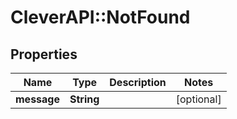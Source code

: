 # CleverAPI::NotFound

## Properties
Name | Type | Description | Notes
------------ | ------------- | ------------- | -------------
**message** | **String** |  | [optional] 


